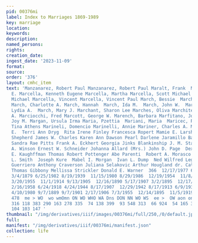 ```yaml
---
pid: 00376mi
label: Index to Marriages 1869-1989
key: marriage
location: 
keywords: 
description: 
named_persons: 
rights: 
creation_date: 
ingest_date: '2023-11-09'
format: 
source: 
order: '376'
layout: cmhc_item
text: 'Manzanarez, Robert Paul Manzanarez, Robert Paul Maralt, Frank  Marble, Walter
  E. Marcella, Kenneth Eugene Marcella, Martha Marcella, Scott Michael Marcella, Scott
  Michael Marcella, Vincent Marcella, Vincent Paul March, Bessie  March, Calvin Byron
  March, Charlotte A. March, Hannah  March, Ida M.  March, John W.  March, Laura  March,
  Lydia A.  March, Mary J. Marchant, Sharon Lee Marches, Oliva Marchitelli, Isabella
  A. Marciocchi, Fred Marcott, George W. Marench, Barbara Marfitano, John B. Marfitano,
  Joy M. Margan, Ursula Irma Maria, Pzettia  Mariani, Maria  Maricec, Rudolf Marinas,
  Tina Athens Marineli, Domencio Marinelli, Annie Mariner, Charles A. Marion, Agnes
  E.  Terri Ann Dryg  Rita Irene Finley Francesca Ropert Mamie E. Larsh  Judy Ann
  Shepherd James W. Charles Karen Ann Dawson Pearl Darlene Jaramillo Barbara Viegelli
  Sandra Rae Pitts Frank A. Eckhert Georgia Jinks Blankinship J. M. Standley  Rollie
  A. Winson Ernest W. Schneider Johanna Allard (Mrs.) John D. Page  Dexter G. Luce  Elmer
  E. Kaughffman Thomas Robert Pottenger Abe Parenti  Robert A. Morasco Mary Bertognolli  Edna
  L. Smith  Joseph Kure  Mabel I. Morgan  Ivan L. Dump  Ned Wilfred Legohn Michael
  Guerriero Anthony Craverson Juliana Selakovic Arthur Hougland dr. Catarina Pretti
  Thomas Gibbony Mellissa Strickler Donald E. Warner  366  12/17/1977 6/4/1981 4/15/1894
  3/4/1879 6/25/1982 8/19/1939  11/15/1980 8/29/1986  12/19/1954  11/8/1975 6/4/1902
  3/20/1955  11/1/1914 9/13/1905  12/16/1890 5/17/1907 3/2/1895  12/17/1891 6/2/1886
  2/16/1958 6/24/1918 4/24/1944 8/17/1907  12/29/1942 8/17/1913 6/9/1936 7/20/1941
  4/10/1980 9/7/1889 9/7/1901 2/17/1906 7/3/1955  12/14/1895  11/5/1919 3/1/1882 8/19/1944  15
  478  me > WO  wo wmOmn ON WO WHO WA Dns DON NN WO WS  ee >  OW aon ont NW DH  578
  316 118 383 290 163 278 335  74 138 399  93 548 313  66 924  54 165 331 296 325
  104 103 147 '
thumbnail: "/img/derivatives/iiif/images/00376mi/full/250,/0/default.jpg"
full: 
manifest: "/img/derivatives/iiif/00376mi/manifest.json"
collection: life
---
```

